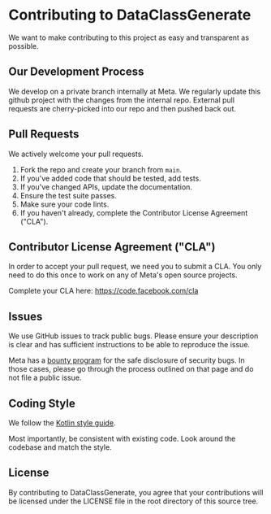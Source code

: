 # Contributing to DataClassGenerate
We want to make contributing to this project as easy and transparent as
possible.

## Our Development Process
We develop on a private branch internally at Meta. We regularly update this github project with the changes from the internal repo. External pull requests are cherry-picked into our repo and then pushed back out.

## Pull Requests
We actively welcome your pull requests.

1. Fork the repo and create your branch from `main`.
2. If you've added code that should be tested, add tests.
3. If you've changed APIs, update the documentation.
4. Ensure the test suite passes.
5. Make sure your code lints.
6. If you haven't already, complete the Contributor License Agreement ("CLA").

## Contributor License Agreement ("CLA")
In order to accept your pull request, we need you to submit a CLA. You only need
to do this once to work on any of Meta's open source projects.

Complete your CLA here: <https://code.facebook.com/cla>

## Issues
We use GitHub issues to track public bugs. Please ensure your description is
clear and has sufficient instructions to be able to reproduce the issue.

Meta has a [bounty program](https://www.facebook.com/whitehat/) for the safe
disclosure of security bugs. In those cases, please go through the process
outlined on that page and do not file a public issue.

## Coding Style
We follow the [Kotlin style guide](https://developer.android.com/kotlin/style-guide).

Most importantly, be consistent with existing code. Look around the codebase and match the style.

## License
By contributing to DataClassGenerate, you agree that your contributions will be licensed
under the LICENSE file in the root directory of this source tree.
